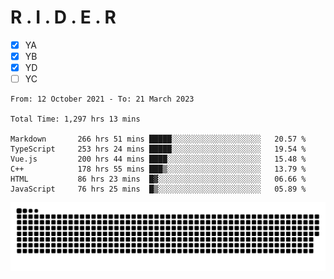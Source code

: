# R . I . D . E . R

- [x] YA
- [x] YB
- [x] YD
- [ ] YC

<!--START_SECTION:waka-->

```text
From: 12 October 2021 - To: 21 March 2023

Total Time: 1,297 hrs 13 mins

Markdown       266 hrs 51 mins █████░░░░░░░░░░░░░░░░░░░░   20.57 %
TypeScript     253 hrs 24 mins █████░░░░░░░░░░░░░░░░░░░░   19.54 %
Vue.js         200 hrs 44 mins ████░░░░░░░░░░░░░░░░░░░░░   15.48 %
C++            178 hrs 55 mins ███▒░░░░░░░░░░░░░░░░░░░░░   13.79 %
HTML           86 hrs 23 mins  █▓░░░░░░░░░░░░░░░░░░░░░░░   06.66 %
JavaScript     76 hrs 25 mins  █▒░░░░░░░░░░░░░░░░░░░░░░░   05.89 %
```

<!--END_SECTION:waka-->

![](https://raw.githubusercontent.com/kok-s0s/kok-s0s/main/assets/github-contribution-grid-snake.svg)
